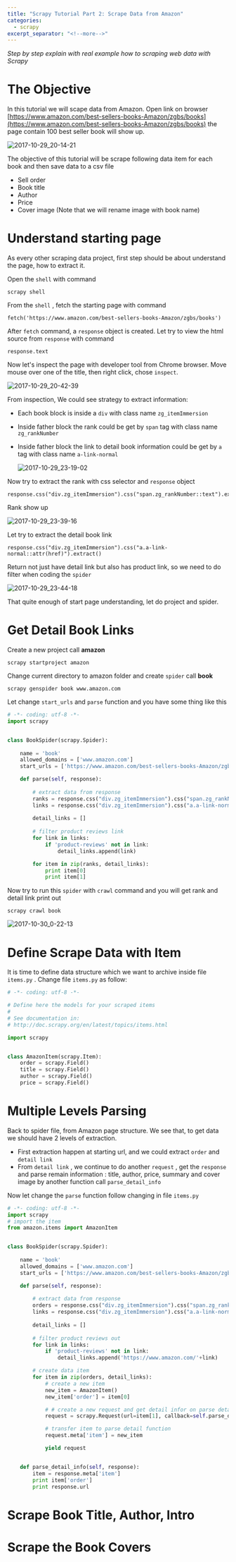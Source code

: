 ```yaml
---
title: "Scrapy Tutorial Part 2: Scrape Data from Amazon"
categories:
  - scrapy
excerpt_separator: "<!--more-->"
---
```



*Step by step explain with real example how to scraping web data with Scrapy*

<!--more-->

# The Objective

In this tutorial we will scape data from Amazon. Open link on browser [https://www.amazon.com/best-sellers-books-Amazon/zgbs/books](https://www.amazon.com/best-sellers-books-Amazon/zgbs/books) the page contain 100 best seller book will show up.

![2017-10-29_20-14-21](/assets\images\2017-10-29_20-14-21.jpg)

The objective of this tutorial will be scrape following data item for each book and then save data to a csv file

* Sell order
* Book title
* Author
* Price
* Cover image (Note that we will rename image with book name)



# Understand starting page

As every other scraping data project, first step should be about understand the page, how to extract it.

Open the `shell` with command

```shell
scrapy shell
```

From the `shell` , fetch the starting page with command

```shell
fetch('https://www.amazon.com/best-sellers-books-Amazon/zgbs/books')
```

After `fetch` command, a `response` object is created. Let try to view the html source from `response` with command

```shell
response.text
```

Now let's inspect the page with developer tool from Chrome browser. Move mouse over one of the title, then right click, chose `inspect`.

![2017-10-29_20-42-39](/assets\images\2017-10-29_20-42-39.jpg) 



From inspection, We could see strategy to extract information:

* Each book block is inside a `div` with class name `zg_itemImmersion` 

* Inside father block the rank could be get by `span` tag with class name `zg_rankNumber` 

* Inside father block the link to detail book information could be get by `a` tag with class name `a-link-normal` 

  ![2017-10-29_23-19-02](/assets\images\2017-10-29_23-19-02.jpg)

Now try to extract the rank with css selector and `response` object

```shell
response.css("div.zg_itemImmersion").css("span.zg_rankNumber::text").extract()
```

Rank show up

![2017-10-29_23-39-16](/assets\images\2017-10-29_23-39-16.jpg)

Let try to extract the detail book link

```shell
response.css("div.zg_itemImmersion").css("a.a-link-normal::attr(href)").extract()
```

Return not just have detail link but also has product link, so we need to do filter when coding the `spider`

![2017-10-29_23-44-18](/assets\images\2017-10-29_23-44-18.jpg)

That quite enough of start page understanding, let do project and spider.

# Get Detail Book Links

Create a new project call **amazon**

```shell
scrapy startproject amazon
```

Change current directory to amazon folder and create `spider` call **book**

```shell
scrapy genspider book www.amazon.com
```

Let change `start_urls`  and `parse` function and you have some thing like this

```python
# -*- coding: utf-8 -*-
import scrapy


class BookSpider(scrapy.Spider):
    
    name = 'book'
    allowed_domains = ['www.amazon.com']
    start_urls = ['https://www.amazon.com/best-sellers-books-Amazon/zgbs/books']

    def parse(self, response):
        
        # extract data from response
        ranks = response.css("div.zg_itemImmersion").css("span.zg_rankNumber::text").extract()
        links = response.css("div.zg_itemImmersion").css("a.a-link-normal::attr(href)").extract()
        
        detail_links = []
        
        # filter product reviews link
        for link in links:
        	if 'product-reviews' not in link:
        		detail_links.append(link)

        for item in zip(ranks, detail_links):
	        print item[0]
	        print item[1]
```

Now try to run this `spider` with `crawl` command and you will get rank and detail link print out

```shell
scrapy crawl book
```

![2017-10-30_0-22-13](/assets\images\2017-10-30_0-22-13.jpg)

# Define Scrape Data with Item

It is time to define data structure which we want to archive inside file `items.py` . Change file `items.py` as follow:

```python
# -*- coding: utf-8 -*-

# Define here the models for your scraped items
#
# See documentation in:
# http://doc.scrapy.org/en/latest/topics/items.html

import scrapy


class AmazonItem(scrapy.Item):
	order = scrapy.Field()
	title = scrapy.Field()
	author = scrapy.Field()
	price = scrapy.Field() 
```

# Multiple Levels Parsing

Back to spider file, from Amazon page structure. We see that, to get data we should have 2 levels of extraction.

* First extraction happen at starting url, and we could extract `order` and `detail link`
* From `detail link` , we continue to do another `request` , get the `response` and parse remain information : title, author, price, summary and cover image by another function call `parse_detail_info` 

Now let change the `parse` function follow changing in file `items.py`

```python
# -*- coding: utf-8 -*-
import scrapy
# import the item
from amazon.items import AmazonItem


class BookSpider(scrapy.Spider):
	
	name = 'book'
	allowed_domains = ['www.amazon.com']
	start_urls = ['https://www.amazon.com/best-sellers-books-Amazon/zgbs/books']

	def parse(self, response):
		
		# extract data from response
		orders = response.css("div.zg_itemImmersion").css("span.zg_rankNumber::text").extract()
		links = response.css("div.zg_itemImmersion").css("a.a-link-normal::attr(href)").extract()
		
		detail_links = []
		
		# filter product reviews out
		for link in links:
			if 'product-reviews' not in link:
				detail_links.append('https://www.amazon.com/'+link)

		# create data item
		for item in zip(orders, detail_links):
			# create a new item
			new_item = AmazonItem()
			new_item['order'] = item[0]

			# # create a new request and get detail infor on parse detail
			request = scrapy.Request(url=item[1], callback=self.parse_detail_info)

			# transfer item to parse detail function
			request.meta['item'] = new_item

			yield request


	def parse_detail_info(self, response):
		item = response.meta['item']
		print item['order']
		print response.url
```

# Scrape Book Title, Author, Intro



# Scrape the Book Covers



